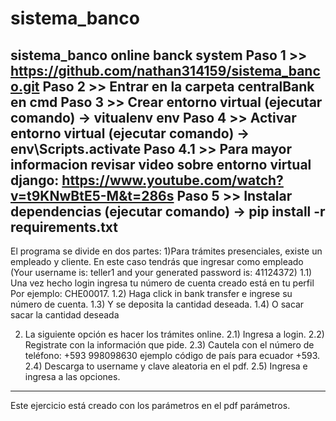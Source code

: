 # sistema_banco

sistema_banco
online banck system
Paso 1 >> https://github.com/nathan314159/sistema_banco.git
Paso 2 >> Entrar en la carpeta centralBank en cmd
Paso 3 >> Crear entorno virtual (ejecutar comando) -> vitualenv env
Paso 4 >> Activar entorno virtual (ejecutar comando) -> env\Scripts\.activate
Paso 4.1 >> Para mayor informacion revisar video sobre entorno virtual django: https://www.youtube.com/watch?v=t9KNwBtE5-M&t=286s
Paso 5 >> Instalar dependencias (ejecutar comando) -> pip install -r requirements.txt
----------------------------------------------------------------------------------------------------------------------------------------------------
El programa se divide en dos partes:
1)Para trámites presenciales, existe un empleado y cliente. En este caso tendrás que ingresar como empleado (Your username is: teller1 and your generated password is: 41124372) 
1.1) Una vez hecho login ingresa tu número de cuenta creado está en tu perfil Por ejemplo: CHE00017. 
1.2) Haga click in bank transfer e ingrese su número de cuenta. 
1.3) Y se deposita la cantidad deseada. 
1.4) O sacar sacar la cantidad deseada

2) La siguiente opción es hacer los trámites online.
2.1) Ingresa a login.
2.2) Registrate con la información que pide.
2.3) Cautela con el número de teléfono: +593 998098630 ejemplo código de país para ecuador +593.
2.4) Descarga to username y clave aleatoria en el pdf.
2.5) Ingresa e ingresa a las opciones.
----------------------------------------------------------------------------------------------------------------------------------------------------
Este ejercicio está creado con los parámetros en el pdf parámetros.
